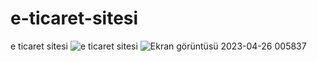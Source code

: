 # e-ticaret-sitesi
e ticaret sitesi
![e ticaret sitesi](https://user-images.githubusercontent.com/131815444/234410670-637c8489-8719-4266-aba7-bf41c517a5a9.png)
![Ekran görüntüsü 2023-04-26 005837](https://user-images.githubusercontent.com/131815444/234413689-4cbf9d94-c006-4e33-80eb-8d72578b2b3e.png)
